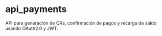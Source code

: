 # api_payments
API para generación de QRs, confirmación de pagos y recarga de saldo usando OAuth2.0 y JWT.

